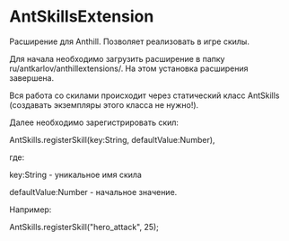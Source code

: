 # AntSkillsExtension
Расширение для Anthill. Позволяет реализовать в игре скилы.

Для начала необходимо загрузить расширение в папку ru/antkarlov/anthillextensions/. На этом установка расширения завершена.

Вся работа со скилами происходит через статический класс AntSkills (создавать экземпляры этого класса не нужно!).

Далее необходимо зарегистрировать скил:

AntSkills.registerSkill(key:String, defaultValue:Number),

где: 

key:String - уникальное имя скила

defaultValue:Number - начальное значение.

Например:

AntSkills.registerSkill("hero_attack", 25);
